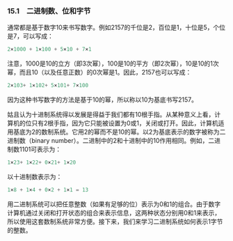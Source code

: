 ### 15.1　二进制数、位和字节

通常都是基于数字10来书写数字。例如2157的千位是2，百位是1，十位是5，个位是7，可以写成：

```c
2×1000 + 1×100 + 5×10 + 7×1
```

注意，1000是10的立方（即3次幂），100是10的平方（即2次幂），10是10的1次幂，而且10（以及任意正数）的0次幂是1。因此，2157也可以写成：

```c
2×103+ 1×102+ 5×101+ 7×100

```

因为这种书写数字的方法是基于10的幂，所以称以10为基底书写2157。

姑且认为十进制系统得以发展是得益于我们都有10根手指。从某种意义上看，计算机的位只有2根手指，因为它只能被设置为0或1，关闭或打开。因此，计算机适用基底为2的数制系统。它用2的幂而不是10的幂。以2为基底表示的数字被称为二进制数（binary number）。二进制中的2和十进制中的10作用相同。例如，二进制数1101可表示为：

```c
1×23+ 1×22+ 0×21+ 1×20

```

以十进制数表示为：

```c
1×8 + 1×4 + 0×2 + 1×1 = 13
```

用二进制系统可以把任意整数（如果有足够的位）表示为0和1的组合。由于数字计算机通过关闭和打开状态的组合来表示信息，这两种状态分别用0和1来表示，所以使用这套数制系统非常方便。接下来，我们来学习二进制系统如何表示1字节的整数。

